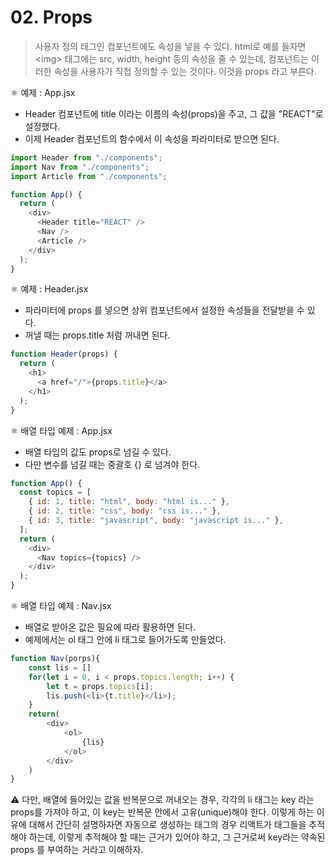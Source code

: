# 02. Props

> 사용자 정의 태그인 컴포넌트에도 속성을 넣을 수 있다. html로 예를 들자면 <img<img>> 태그에는 src, width, height 등의 속성을 줄 수 있는데, 컴포넌트는 이러한 속성을 사용자가 직접 정의할 수 있는 것이다. 이것을 props 라고 부른다.

⚛️ 예제 : App.jsx

- Header 컴포넌트에 title 이라는 이름의 속성(props)을 주고, 그 값을 "REACT"로 설정했다.
- 이제 Header 컴포넌트의 함수에서 이 속성을 파라미터로 받으면 된다.

```javascript
import Header from "./components";
import Nav from "./components";
import Article from "./components";

function App() {
  return (
    <div>
      <Header title="REACT" />
      <Nav />
      <Article />
    </div>
  );
}
```

⚛️ 예제 : Header.jsx

- 파라미터에 props 를 넣으면 상위 컴포넌트에서 설정한 속성들을 전달받을 수 있다.
- 꺼낼 때는 props.title 처럼 꺼내면 된다.

```javascript
function Header(props) {
  return (
    <h1>
      <a href="/">{props.title}</a>
    </h1>
  );
}
```

⚛️ 배열 타입 예제 : App.jsx

- 배열 타입의 값도 props로 넘길 수 있다.
- 다만 변수를 넘길 때는 중괄호 {} 로 넘겨야 한다.

```javascript
function App() {
  const topics = [
    { id: 1, title: "html", body: "html is..." },
    { id: 2, title: "css", body: "css is..." },
    { id: 3, title: "javascript", body: "javascript is..." },
  ];
  return (
    <div>
      <Nav topics={topics} />
    </div>
  );
}
```

⚛️ 배열 타입 예제 : Nav.jsx

- 배열로 받아온 값은 필요에 따라 활용하면 된다.
- 예제에서는 ol 태그 안에 li 태그로 들어가도록 만들었다.

```javascript
function Nav(porps){
    const lis = []
    for(let i = 0, i < props.topics.length; i++) {
        let t = props.topics[i];
        lis.push(<li>{t.title}</li>);
    }
    return(
        <div>
            <ol>
                {lis}
            </ol>
        </div>
    )
}
```

⚠️ 다만, 배열에 들어있는 값을 반복문으로 꺼내오는 경우, 각각의 li 태그는 key 라는 props를 가져야 하고, 이 key는 반복문 안에서 고유(unique)해야 한다. 이렇게 하는 이유에 대해서 간단히 설명하자면 자동으로 생성하는 태그의 경우 리액트가 태그들을 추적해야 하는데, 이렇게 추적해야 할 때는 근거가 있어야 하고, 그 근거로써 key라는 약속된 props 를 부여하는 거라고 이해하자.
